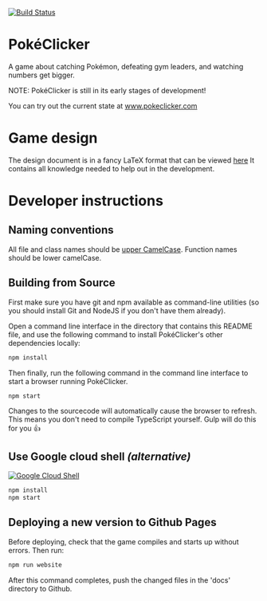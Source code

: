 [![Build Status](https://img.shields.io/travis/pokeclicker-dev/pokeclicker?logo=travis)](https://travis-ci.org/pokeclicker-dev/pokeclicker)

# PokéClicker
A game about catching Pokémon, defeating gym leaders, and watching numbers get bigger.

NOTE: PokéClicker is still in its early stages of development!

You can try out the current state at www.pokeclicker.com

# Game design
The design document is in a fancy LaTeX format that can be viewed [here](https://www.sharelatex.com/project/58d39d51e6bc7ab471b64512)
It contains all knowledge needed to help out in the development.

# Developer instructions

## Naming conventions
All file and class names should be [upper CamelCase](https://en.wikipedia.org/wiki/Camel_case). Function names should be lower camelCase.

## Building from Source

First make sure you have git and npm available as command-line utilities (so you should install Git and NodeJS if you don't have them already).

Open a command line interface in the directory that contains this README file, and use the following command to install PokéClicker's other dependencies locally:
```cmd
npm install
```

Then finally, run the following command in the command line interface to start a browser running PokéClicker.
```cmd
npm start
```

Changes to the sourcecode will automatically cause the browser to refresh.
This means you don't need to compile TypeScript yourself. Gulp will do this for you :thumbsup:


## Use Google cloud shell _(alternative)_
[![Google Cloud Shell](https://gstatic.com/cloudssh/images/open-btn.png)](https://console.cloud.google.com/cloudshell/open?git_repo=https://github.com/pokeclicker-dev/pokeclicker&git_branch=develop&page=editor&open_in_editor=README.md)
```cmd
npm install
npm start
```

## Deploying a new version to Github Pages
Before deploying, check that the game compiles and starts up without errors. Then run:
```cmd
npm run website
```

After this command completes, push the changed files in the 'docs' directory to Github.
